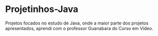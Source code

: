 # Projetinhos-Java

Projetos focados no estudo de Java, onde a maior parte dos projetos apresentados, aprendi com o professor Guanabara do Curso em Vídeo. 
